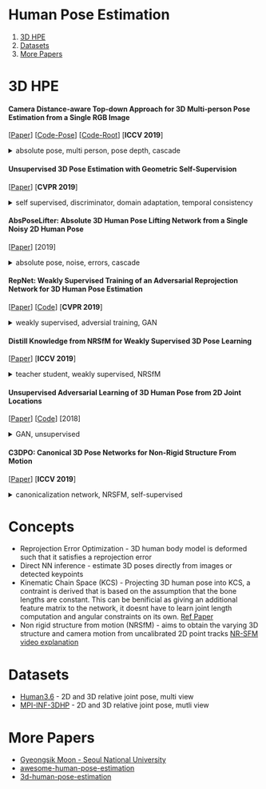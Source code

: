 # Human Pose Estimation

1. [3D HPE](#3D-HPE)
2. [Datasets](#Datasets)
3. [More Papers](#More-Papers)  

3D HPE
======

#### Camera Distance-aware Top-down Approach for 3D Multi-person Pose Estimation from a Single RGB Image   
[[Paper](https://arxiv.org/pdf/1907.11346v2.pdf)]
[[Code-Pose](https://github.com/mks0601/3DMPPE_POSENET_RELEASE)] 
[[Code-Root](https://github.com/mks0601/3DMPPE_ROOTNET_RELEASE)] 
[**ICCV 2019**]

<details>
<summary>
absolute pose, multi person, pose depth, cascade
</summary>  
  
> * A general framework with 3 networks. 1). Human detection 2). RootNet - Human root localization in global 3D world. 3). PoseNet - 3D single-person pose w.r.t Root. where, Root is a fixed ref. point of human body say, pelvis.  
> * The RootNet learns 2D co-ordinates of the root and depth separately. Depth is estimated using metric euivlent to pinhole camera model by assuming a constant area for a human in real world and area in image world, i.e bounding box after converting to 1:1 aspect ratio. To handle this constant area assumption (i.e if the human is child or in sitting postion etc), the RootNet from image features, learns a parameter to rectify the area in image world instead to nullify the error in area in real world. Thus predicting a good depth estimate of the human root
> * Using the localized root from RootNet and 3D pose relative to root from PoseNet, all the detected 3D poses are shifted to respective positions in the global 3D world. As it is modular one can replace the models with SOTA to improve performance. 

</details>

#### Unsupervised 3D Pose Estimation with Geometric Self-Supervision 
[[Paper](https://arxiv.org/pdf/1904.04812.pdf)]
[**CVPR 2019**]

<details>
<summary>
self supervised, discriminator, domain adaptation, temporal consistency    
</summary>
  
> * Unsupervised learning to lift 2D joints to 3D skeletons 
> * Lifter network outputs 3D pose which is then rotated in random angles and is projected to 2D in a different POV. A discriminator is used to evaluate if this new 2D pose is in the possible pose distribution which is learnt from 2D pose datasets.
> * Geometric Self Consistency  
    1. Since rotations should not change a 3D pose, this new 2D projection when lifted again should give a 3D skeleton when rotated back to the original POV gives back the original 3D pose.   
    2. And the re-projection of this new 3D skeleton that is rotated to original POV should give a 2D joint identical to the initial 2D joints. These geometric consistencies can be used to generate large data in a self-supervised manner. 
> * Since training unsupervisedly need more data, a 2D adapter network is trained to convert 2D joints from source domain to a target domain
> * For sequential 2D pose from video, temporal discriminator is used to evaluate if 2D pose is real or fake based on the previous 2D pose during run time. This improves performance in inference time even when input is not sequential.   

</details>


#### AbsPoseLifter: Absolute 3D Human Pose Lifting Network from a Single Noisy 2D Human Pose
[[Paper](https://arxiv.org/pdf/1910.12029.pdf)]
[2019]
</br>
<details>
<summary>
absolute pose, noise, errors, cascade    
</summary>

> * method for estimating the root coordinates and root-relative 3D pose simultaneously 
> * Ambiguities also applies to other papers
    1. size ambiguity - the size of the human subject is learned implicitly from datasets
    2. focal length ambiguity - outputs the canonical root depth normalized by the focal length instead of the real depth. If additional focal length information is available, we can obtain the root’s real depth from the canonical depth 
> * 2D pose estimation errors exhibit a similar distribution regardless of the type of 2D pose estimator
> * In order to train the lifting network such a distribution of errors are imparted to the 2D GT to synthasize realistic 2D pose that a 2D pose estimator would provide
> * novel normalization layer normalizes the input 2D pose and adds the target subject’s 2D location and scale information as intermediate features.

</details>

#### RepNet: Weakly Supervised Training of an Adversarial Reprojection Network for 3D Human Pose Estimation
[[Paper](https://arxiv.org/pdf/1902.09868.pdf)]
[[Code](https://github.com/bastianwandt/RepNet)]
[**CVPR 2019**]
<details>
<summary>
weakly supervised, adversial training, GAN    
</summary>

> * An adversarial training method for a 3D human pose
estimation neural network (RepNet) based on a 2D reprojection
> * Weakly supervised training without 2D-3D correspondences and unknown cameras.
> * Simultaneous 3D skeletal keypoints and camera pose
estimation
> * A layer encoding a kinematic chain representation that
includes bone lengths and joint angle informations
> * A pose regression network that generalizes well to unknown human poses and cameras
</details>

#### Distill Knowledge from NRSfM for Weakly Supervised 3D Pose Learning
[[Paper](http://openaccess.thecvf.com/content_ICCV_2019/papers/Wang_Distill_Knowledge_From_NRSfM_for_Weakly_Supervised_3D_Pose_Learning_ICCV_2019_paper.pdf)]
[**ICCV 2019**]
<details>
<summary>
teacher student, weakly supervised, NRSfM    
</summary>
  
> * Weakly supervised pose estimation method using solely 2D landmark annotations  
> * Strong NRSfM baseline modified from Deep-NRSfM, which outperforms current published state-of-the-art NRSfM methods on H3.6M dataset  
> * New knowledge distilling algorithm applicable to NRSfM methods based on dictionary learning. Demonstrates that our learned network gets significantly lower error on the training set compared to its NRSfM teacher

</details>


#### Unsupervised Adversarial Learning of 3D Human Pose from 2D Joint Locations
[[Paper](https://arxiv.org/pdf/1803.08244.pdf)]
[[Code](https://github.com/DwangoMediaVillage/3dpose_gan)]
[2018]
<details>
<summary>
GAN, unsupervised    
</summary>

> * An unsupervised method that learns a 3D human pose from 2D joint locations in a single image without any 3D datasets
> * One of the first unsupervised paper?
</details>


#### C3DPO: Canonical 3D Pose Networks for Non-Rigid Structure From Motion 
[[Paper](https://arxiv.org/pdf/1909.02533.pdf)]
[**ICCV 2019**]
</br>
<details>
<summary>
canonicalization network, NRSFM, self-supervised
</summary>

> * recovers both 3D canonical shape and viewpoint using only 2D keypoints in a single image at test time
> * uses a novel self-supervised constraint "canoniacalization network" to correctly factorize 3D shape and viewpoint
> * can handle occlusions and missing values in the observations
> * works effectively across multiple object categories
> * losses - 1) reprojection loss 2) canonicalization network loss 3) rotation invariance loss 
</details>



<!-- Template for a paper
#### Title 
[[Paper](https://arxiv.org/pdf/)]
[**Venue**]
</br>
<details>
<summary>
Keyword1, keyword2, keyword3    
</summary>
<*Remove this*/br>  
> * Keypoint 1 
> * Keypoint 2
</details>
End of Template -->  

Concepts
========
* Reprojection Error Optimization - 3D human body
model is deformed such that it satisfies a reprojection error  
* Direct NN inference -  estimate 3D poses directly from images or detected
keypoints
* Kinematic Chain Space (KCS) - Projecting 3D human pose into KCS, a contraint is derived that is based on the assumption that the bone lengths are constant. This can be benificial as giving an additional feature matrix to the network, it doesnt have to learn joint length computation and angular constraints on its own. [Ref Paper](https://arxiv.org/pdf/1702.00186.pdf)
* Non rigid structure from motion (NRSfM) - aims to obtain the varying 3D structure and camera motion from uncalibrated 2D point tracks [NR-SFM video explanation](https://www.youtube.com/watch?v=zBalNj2F8Ik)


Datasets
========
* [Human3.6](http://vision.imar.ro/human3.6m/description.php) - 2D and 3D relative joint pose, multi view
* [MPI-INF-3DHP](http://gvv.mpi-inf.mpg.de/3dhp-dataset/) - 2D and 3D relative joint pose, mutli view

More Papers
===========

* [Gyeongsik Moon - Seoul National University](https://scholar.google.com.hk/citations?user=2f2D258AAAAJ&hl=zh-CN)
* [awesome-human-pose-estimation](https://github.com/wangzheallen/awesome-human-pose-estimation)
* [3d-human-pose-estimation](https://github.com/trumDog/3d-human-pose-estimation)

